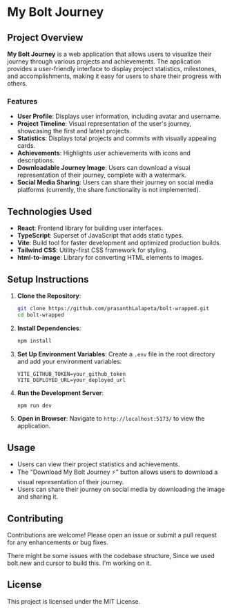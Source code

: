 # My Bolt Journey

## Project Overview

**My Bolt Journey** is a web application that allows users to visualize their journey through various projects and achievements. The application provides a user-friendly interface to display project statistics, milestones, and accomplishments, making it easy for users to share their progress with others.

### Features

- **User Profile**: Displays user information, including avatar and username.
- **Project Timeline**: Visual representation of the user's journey, showcasing the first and latest projects.
- **Statistics**: Displays total projects and commits with visually appealing cards.
- **Achievements**: Highlights user achievements with icons and descriptions.
- **Downloadable Journey Image**: Users can download a visual representation of their journey, complete with a watermark.
- **Social Media Sharing**: Users can share their journey on social media platforms (currently, the share functionality is not implemented).

## Technologies Used

- **React**: Frontend library for building user interfaces.
- **TypeScript**: Superset of JavaScript that adds static types.
- **Vite**: Build tool for faster development and optimized production builds.
- **Tailwind CSS**: Utility-first CSS framework for styling.
- **html-to-image**: Library for converting HTML elements to images.


## Setup Instructions

1. **Clone the Repository**:
   ```bash
   git clone https://github.com/prasanthLalapeta/bolt-wrapped.git
   cd bolt-wrapped
   ```

2. **Install Dependencies**:
   ```bash
   npm install
   ```

3. **Set Up Environment Variables**:
   Create a `.env` file in the root directory and add your environment variables:
   ```plaintext
   VITE_GITHUB_TOKEN=your_github_token
   VITE_DEPLOYED_URL=your_deployed_url
   ```

4. **Run the Development Server**:
   ```bash
   npm run dev
   ```

5. **Open in Browser**:
   Navigate to `http://localhost:5173/` to view the application.

## Usage

- Users can view their project statistics and achievements.
- The "Download My Bolt Journey ⚡" button allows users to download a visual representation of their journey.
- Users can share their journey on social media by downloading the image and sharing it.

## Contributing

Contributions are welcome! Please open an issue or submit a pull request for any enhancements or bug fixes.

There might be some issues with the codebase structure, Since we used bolt.new and cursor to build this. I'm working on it.

## License

This project is licensed under the MIT License.
